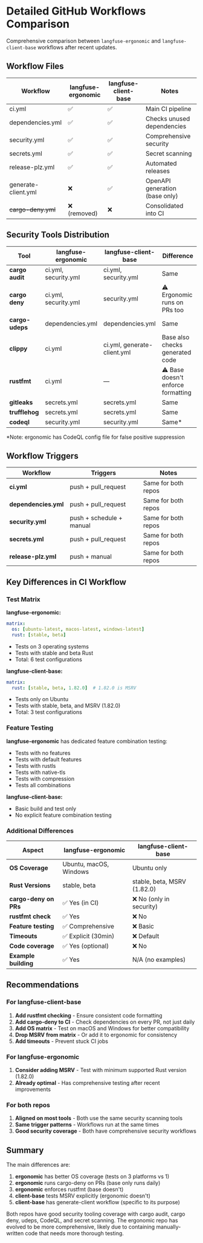 # Detailed GitHub Workflows Comparison

Comprehensive comparison between `langfuse-ergonomic` and `langfuse-client-base` workflows after recent updates.

## Workflow Files

| Workflow | langfuse-ergonomic | langfuse-client-base | Notes |
|----------|-------------------|---------------------|-------|
| ci.yml | ✅ | ✅ | Main CI pipeline |
| dependencies.yml | ✅ | ✅ | Checks unused dependencies |
| security.yml | ✅ | ✅ | Comprehensive security |
| secrets.yml | ✅ | ✅ | Secret scanning |
| release-plz.yml | ✅ | ✅ | Automated releases |
| generate-client.yml | ❌ | ✅ | OpenAPI generation (base only) |
| ~~cargo-deny.yml~~ | ❌ (removed) | ❌ | Consolidated into CI |

## Security Tools Distribution

| Tool | langfuse-ergonomic | langfuse-client-base | Difference |
|------|-------------------|---------------------|------------|
| **cargo audit** | ci.yml, security.yml | ci.yml, security.yml | Same |
| **cargo deny** | ci.yml, security.yml | security.yml | ⚠️ Ergonomic runs on PRs too |
| **cargo-udeps** | dependencies.yml | dependencies.yml | Same |
| **clippy** | ci.yml | ci.yml, generate-client.yml | Base also checks generated code |
| **rustfmt** | ci.yml | — | ⚠️ Base doesn't enforce formatting |
| **gitleaks** | secrets.yml | secrets.yml | Same |
| **trufflehog** | secrets.yml | secrets.yml | Same |
| **codeql** | security.yml | security.yml | Same* |

*Note: ergonomic has CodeQL config file for false positive suppression

## Workflow Triggers

| Workflow | Triggers | Notes |
|----------|----------|-------|
| **ci.yml** | push + pull_request | Same for both repos |
| **dependencies.yml** | push + pull_request | Same for both repos |
| **security.yml** | push + schedule + manual | Same for both repos |
| **secrets.yml** | push + pull_request | Same for both repos |
| **release-plz.yml** | push + manual | Same for both repos |

## Key Differences in CI Workflow

### Test Matrix

**langfuse-ergonomic:**
```yaml
matrix:
  os: [ubuntu-latest, macos-latest, windows-latest]
  rust: [stable, beta]
```
- Tests on 3 operating systems
- Tests with stable and beta Rust
- Total: 6 test configurations

**langfuse-client-base:**
```yaml
matrix:
  rust: [stable, beta, 1.82.0]  # 1.82.0 is MSRV
```
- Tests only on Ubuntu
- Tests with stable, beta, and MSRV (1.82.0)
- Total: 3 test configurations

### Feature Testing

**langfuse-ergonomic** has dedicated feature combination testing:
- Tests with no features
- Tests with default features
- Tests with rustls
- Tests with native-tls
- Tests with compression
- Tests all combinations

**langfuse-client-base:**
- Basic build and test only
- No explicit feature combination testing

### Additional Differences

| Aspect | langfuse-ergonomic | langfuse-client-base |
|--------|-------------------|---------------------|
| **OS Coverage** | Ubuntu, macOS, Windows | Ubuntu only |
| **Rust Versions** | stable, beta | stable, beta, MSRV (1.82.0) |
| **cargo-deny on PRs** | ✅ Yes (in CI) | ❌ No (only in security) |
| **rustfmt check** | ✅ Yes | ❌ No |
| **Feature testing** | ✅ Comprehensive | ❌ Basic |
| **Timeouts** | ✅ Explicit (30min) | ❌ Default |
| **Code coverage** | ✅ Yes (optional) | ❌ No |
| **Example building** | ✅ Yes | N/A (no examples) |

## Recommendations

### For langfuse-client-base

1. **Add rustfmt checking** - Ensure consistent code formatting
2. **Add cargo-deny to CI** - Check dependencies on every PR, not just daily
3. **Add OS matrix** - Test on macOS and Windows for better compatibility
4. **Drop MSRV from matrix** - Or add it to ergonomic for consistency
5. **Add timeouts** - Prevent stuck CI jobs

### For langfuse-ergonomic

1. **Consider adding MSRV** - Test with minimum supported Rust version (1.82.0)
2. **Already optimal** - Has comprehensive testing after recent improvements

### For both repos

1. **Aligned on most tools** - Both use the same security scanning tools
2. **Same trigger patterns** - Workflows run at the same times
3. **Good security coverage** - Both have comprehensive security workflows

## Summary

The main differences are:
1. **ergonomic** has better OS coverage (tests on 3 platforms vs 1)
2. **ergonomic** runs cargo-deny on PRs (base only runs daily)
3. **ergonomic** enforces rustfmt (base doesn't)
4. **client-base** tests MSRV explicitly (ergonomic doesn't)
5. **client-base** has generate-client workflow (specific to its purpose)

Both repos have good security tooling coverage with cargo audit, cargo deny, udeps, CodeQL, and secret scanning. The ergonomic repo has evolved to be more comprehensive, likely due to containing manually-written code that needs more thorough testing.